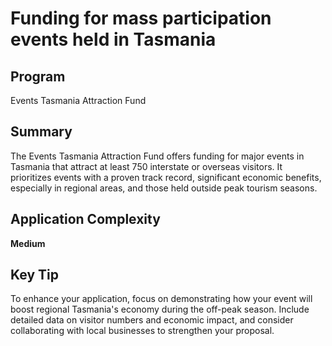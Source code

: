 # Funding for mass participation events held in Tasmania
  
## Program
Events Tasmania Attraction Fund

## Summary
The Events Tasmania Attraction Fund offers funding for major events in Tasmania that attract at least 750 interstate or overseas visitors. It prioritizes events with a proven track record, significant economic benefits, especially in regional areas, and those held outside peak tourism seasons.

## Application Complexity
**Medium**

## Key Tip
To enhance your application, focus on demonstrating how your event will boost regional Tasmania's economy during the off-peak season. Include detailed data on visitor numbers and economic impact, and consider collaborating with local businesses to strengthen your proposal.
